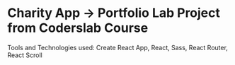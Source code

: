 # Charity App -> Portfolio Lab Project from Coderslab Course

Tools and Technologies used: Create React App, React, Sass, React Router, React Scroll

